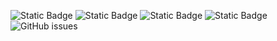 ![Static Badge](https://img.shields.io/badge/blacklists-60-000000) ![Static Badge](https://img.shields.io/badge/blacklisted-2773233-cc0000) ![Static Badge](https://img.shields.io/badge/whitelisted-2242-00CC00) ![Static Badge](https://img.shields.io/badge/streaming_blacklist-28106-000000) ![GitHub issues](https://img.shields.io/github/issues/fabriziosalmi/blacklists)
